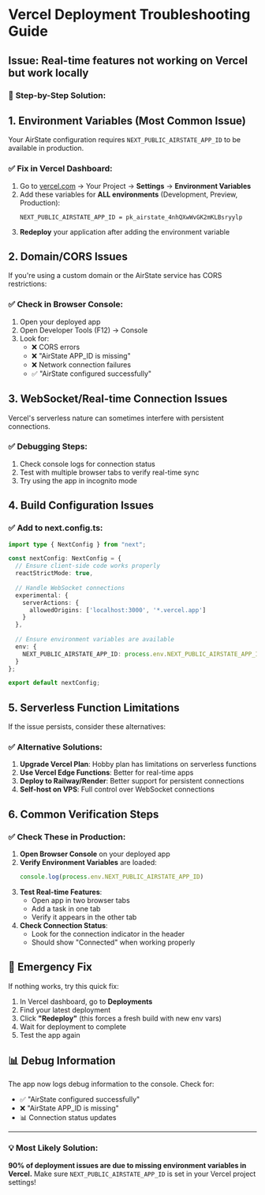 # Vercel Deployment Troubleshooting Guide

## Issue: Real-time features not working on Vercel but work locally

### 🔧 **Step-by-Step Solution:**

## 1. **Environment Variables** (Most Common Issue)
Your AirState configuration requires `NEXT_PUBLIC_AIRSTATE_APP_ID` to be available in production.

### ✅ **Fix in Vercel Dashboard:**
1. Go to [vercel.com](https://vercel.com) → Your Project → **Settings** → **Environment Variables**
2. Add these variables for **ALL environments** (Development, Preview, Production):
   ```
   NEXT_PUBLIC_AIRSTATE_APP_ID = pk_airstate_4nhQXwWvGK2mKLBsryylp
   ```
3. **Redeploy** your application after adding the environment variable

## 2. **Domain/CORS Issues**
If you're using a custom domain or the AirState service has CORS restrictions:

### ✅ **Check in Browser Console:**
1. Open your deployed app
2. Open Developer Tools (F12) → Console
3. Look for:
   - ❌ CORS errors
   - ❌ "AirState APP_ID is missing" 
   - ❌ Network connection failures
   - ✅ "AirState configured successfully"

## 3. **WebSocket/Real-time Connection Issues**
Vercel's serverless nature can sometimes interfere with persistent connections.

### ✅ **Debugging Steps:**
1. Check console logs for connection status
2. Test with multiple browser tabs to verify real-time sync
3. Try using the app in incognito mode

## 4. **Build Configuration Issues**

### ✅ **Add to next.config.ts:**
```typescript
import type { NextConfig } from "next";

const nextConfig: NextConfig = {
  // Ensure client-side code works properly
  reactStrictMode: true,
  
  // Handle WebSocket connections
  experimental: {
    serverActions: {
      allowedOrigins: ['localhost:3000', '*.vercel.app']
    }
  },
  
  // Ensure environment variables are available
  env: {
    NEXT_PUBLIC_AIRSTATE_APP_ID: process.env.NEXT_PUBLIC_AIRSTATE_APP_ID,
  }
};

export default nextConfig;
```

## 5. **Serverless Function Limitations**
If the issue persists, consider these alternatives:

### ✅ **Alternative Solutions:**
1. **Upgrade Vercel Plan**: Hobby plan has limitations on serverless functions
2. **Use Vercel Edge Functions**: Better for real-time apps
3. **Deploy to Railway/Render**: Better support for persistent connections
4. **Self-host on VPS**: Full control over WebSocket connections

## 6. **Common Verification Steps**

### ✅ **Check These in Production:**
1. **Open Browser Console** on your deployed app
2. **Verify Environment Variables** are loaded:
   ```javascript
   console.log(process.env.NEXT_PUBLIC_AIRSTATE_APP_ID)
   ```
3. **Test Real-time Features**:
   - Open app in two browser tabs
   - Add a task in one tab
   - Verify it appears in the other tab
4. **Check Connection Status**:
   - Look for the connection indicator in the header
   - Should show "Connected" when working properly

## 🚨 **Emergency Fix**
If nothing works, try this quick fix:

1. In Vercel dashboard, go to **Deployments**
2. Find your latest deployment
3. Click **"Redeploy"** (this forces a fresh build with new env vars)
4. Wait for deployment to complete
5. Test the app again

## 📊 **Debug Information**
The app now logs debug information to the console. Check for:
- ✅ "AirState configured successfully" 
- ❌ "AirState APP_ID is missing"
- 📊 Connection status updates

---

### 💡 **Most Likely Solution:**
**90% of deployment issues are due to missing environment variables in Vercel.**
Make sure `NEXT_PUBLIC_AIRSTATE_APP_ID` is set in your Vercel project settings!